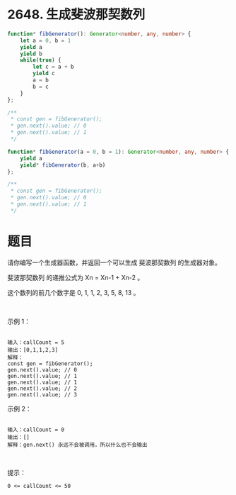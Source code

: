 # 2648. 生成斐波那契数列
```ts
function* fibGenerator(): Generator<number, any, number> {
    let a = 0, b = 1
    yield a
    yield b
    while(true) {
        let c = a + b
        yield c
        a = b
        b = c
    }
};

/**
 * const gen = fibGenerator();
 * gen.next().value; // 0
 * gen.next().value; // 1
 */
```


```ts
function* fibGenerator(a = 0, b = 1): Generator<number, any, number> {
    yield a
    yield* fibGenerator(b, a+b) 
};

/**
 * const gen = fibGenerator();
 * gen.next().value; // 0
 * gen.next().value; // 1
 */
```

# 题目
请你编写一个生成器函数，并返回一个可以生成 斐波那契数列 的生成器对象。

斐波那契数列 的递推公式为 Xn = Xn-1 + Xn-2 。

这个数列的前几个数字是 0, 1, 1, 2, 3, 5, 8, 13 。

 

示例 1：
```

输入：callCount = 5
输出：[0,1,1,2,3]
解释：
const gen = fibGenerator();
gen.next().value; // 0
gen.next().value; // 1
gen.next().value; // 1
gen.next().value; // 2
gen.next().value; // 3
```
示例 2：
```

输入：callCount = 0
输出：[]
解释：gen.next() 永远不会被调用，所以什么也不会输出
```
 

提示：
```
0 <= callCount <= 50
```

